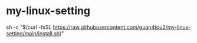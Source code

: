 # my-linux-setting

sh -c "$(curl -fsSL https://raw.githubusercontent.com/guan4tou2/my-linux-setting/main/install.sh)"

